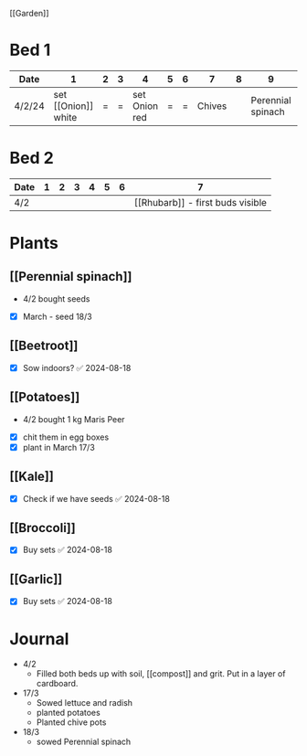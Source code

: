[[Garden]]
# Bed 1
| Date   | 1                   | 2   | 3   | 4             | 5   | 6   | 7      | 8   | 9                 | 10     | 11      |
| ------ | ------------------- | --- | --- | ------------- | --- | --- | ------ | --- | ----------------- | ------ | ------- |
| 4/2/24 | set [[Onion]] white | =   | =   | set Onion red | =   | =   | Chives |     | Perennial spinach | Radish | Lettuce |
# Bed 2
| Date  |  1 |2 | 3|4 | 5|6 |7 |
|---|---|---|---|---|---|---|---|
|4/2 | | || || |[[Rhubarb]] - first buds visible |
# Plants
## [[Perennial spinach]] 
- 4/2 bought seeds 
- [x] March - seed 18/3
## [[Beetroot]] 
- [x] Sow indoors? ✅ 2024-08-18
## [[Potatoes]]
- 4/2 bought 1 kg Maris Peer
- [x] chit them in egg boxes
- [x] plant in March 17/3
## [[Kale]] 
- [x] Check if we have seeds ✅ 2024-08-18
## [[Broccoli]]
- [x] Buy sets ✅ 2024-08-18
## [[Garlic]]
- [x] Buy sets ✅ 2024-08-18
# Journal
- 4/2
	- Filled both beds up with soil, [[compost]] and grit. Put in a layer of cardboard. 
- 17/3
	- Sowed lettuce and radish
	- planted potatoes
	- Planted chive pots
- 18/3 
	- sowed Perennial spinach